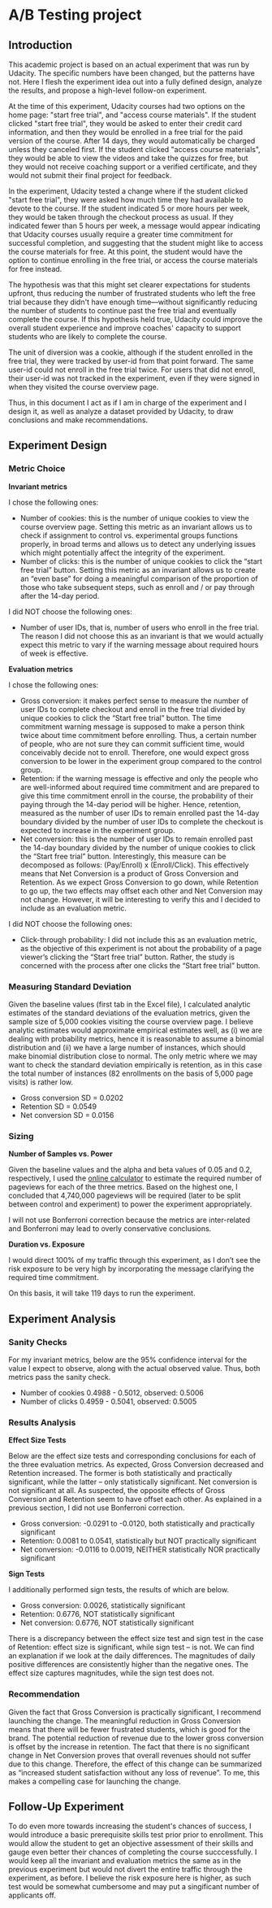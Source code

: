 # A/B Testing project


## Introduction 

This academic project is based on an actual experiment that was run by Udacity. The specific numbers have been changed, but the patterns have not. Here I flesh the experiment idea out into a fully defined design, analyze the results, and propose a high-level follow-on experiment. 

At the time of this experiment, Udacity courses had two options on the home page: "start free trial", and "access course materials". If the student clicked "start free trial", they would be asked to enter their credit card information, and then they would be enrolled in a free trial for the paid version of the course. After 14 days, they would automatically be charged unless they canceled first. If the student clicked "access course materials", they would be able to view the videos and take the quizzes for free, but they would not receive coaching support or a verified certificate, and they would not submit their final project for feedback.

In the experiment, Udacity tested a change where if the student clicked "start free trial", they were asked how much time they had available to devote to the course. If the student indicated 5 or more hours per week, they would be taken through the checkout process as usual. If they indicated fewer than 5 hours per week, a message would appear indicating that Udacity courses usually require a greater time commitment for successful completion, and suggesting that the student might like to access the course materials for free. At this point, the student would have the option to continue enrolling in the free trial, or access the course materials for free instead. 

The hypothesis was that this might set clearer expectations for students upfront, thus reducing the number of frustrated students who left the free trial because they didn't have enough time—without significantly reducing the number of students to continue past the free trial and eventually complete the course. If this hypothesis held true, Udacity could improve the overall student experience and improve coaches' capacity to support students who are likely to complete the course.

The unit of diversion was a cookie, although if the student enrolled in the free trial, they were tracked by user-id from that point forward. The same user-id could not enroll in the free trial twice. For users that did not enroll, their user-id was not tracked in the experiment, even if they were signed in when they visited the course overview page.

Thus, in this document I act as if I am in charge of the experiment and I design it, as well as analyze a dataset provided by Udacity, to draw conclusions and make recommendations. 


## Experiment Design

### Metric Choice

**Invariant metrics**

I chose the following ones:

* Number of cookies: this is the number of unique cookies to view the course overview page. Setting this metric as an invariant allows us to check if assignment to control vs. experimental groups functions properly, in broad terms and allows us to detect any underlying issues which might potentially affect the integrity of the experiment. 
* Number of clicks: this is the number of unique cookies to click the “start free trial” button. Setting this metric as an invariant allows us to create an “even base” for doing a meaningful comparison of the proportion of those who take subsequent steps, such as enroll and / or pay through after the 14-day period. 

I did NOT choose the following ones:

* Number of user IDs, that is, number of users who enroll in the free trial. The reason I did not choose this as an invariant is that we would actually expect this metric to vary if the warning message about required hours of week is effective. 

**Evaluation metrics**

I chose the following ones:

* Gross conversion: it makes perfect sense to measure the number of user IDs to complete checkout and enroll in the free trial divided by unique cookies to click the “Start free trial” button. The time commitment warning message is supposed to make a person think twice about time commitment before enrolling. Thus, a certain number of people, who are not sure they can commit sufficient time, would conceivably decide not to enroll. Therefore, one would expect gross conversion to be lower in the experiment group compared to the control group. 
* Retention: if the warning message is effective and only the people who are well-informed about required time commitment and are prepared to give this time commitment enroll in the course, the probability of their paying through the 14-day period will be higher. Hence, retention, measured as the number of user IDs to remain enrolled past the 14-day boundary divided by the number of user IDs to complete the checkout is expected to increase in the experiment group. 
* Net conversion: this is the number of user IDs to remain enrolled past the 14-day boundary divided by the number of unique cookies to click the “Start free trial” button. Interestingly, this measure can be decomposed as follows: (Pay/Enroll) x (Enroll/Click). This effectively means that Net Conversion is a product of Gross Conversion and Retention. As we expect Gross Conversion to go down, while Retention to go up, the two effects may offset each other and Net Conversion may not change. However, it will be interesting to verify this and I decided to include as an evaluation metric. 

I did NOT choose the following ones:

* Click-through probability: I did not include this as an evaluation metric, as the objective of this experiment is not about the probability of a page viewer’s clicking the “Start free trial” button. Rather, the study is concerned with the process after one clicks the “Start free trial” button. 

### Measuring Standard Deviation

Given the baseline values (first tab in the Excel file), I calculated analytic estimates of the standard deviations of the evaluation metrics, given the sample size of 5,000 cookies visiting the course overview page. I believe analytic estimates would approximate empirical estimates well, as (i) we are dealing with probability metrics, hence it is reasonable to assume a binomial distribution and (ii) we have a large number of instances, which should make binomial distribution close to normal. The only metric where we may want to check the standard deviation empirically is retention, as in this case the total number of instances (82 enrollments on the basis of 5,000 page visits) is rather low. 

* Gross conversion    SD = 0.0202 
* Retention           SD = 0.0549
* Net conversion      SD = 0.0156

### Sizing

**Number of Samples vs. Power**

Given the baseline values and the alpha and beta values of 0.05 and 0.2, respectively, I used the [online calculator](http://www.evanmiller.org/ab-testing/sample-size.html) to estimate the required number of pageviews for each of the three metrics. Based on the highest one, I concluded that 4,740,000 pageviews will be required (later to be split between control and experiment) to power the experiment appropriately. 

I will not use Bonferroni correction because the metrics are inter-related and Bonferroni may lead to overly conservative conclusions. 

**Duration vs. Exposure**

I would direct 100% of my traffic through this experiment, as I don’t see the risk exposure to be very high by incorporating the message clarifying the required time commitment. 

On this basis, it will take 119 days to run the experiment. 


## Experiment Analysis

### Sanity Checks

For my invariant metrics, below are the 95% confidence interval for the value I expect to observe, along with the actual observed value. Thus, both metrics pass the sanity check. 

* Number of cookies   0.4988 - 0.5012, observed: 0.5006
* Number of clicks  0.4959 - 0.5041, observed: 0.5005

### Results Analysis

**Effect Size Tests**

Below are the effect size tests and corresponding conclusions for each of the three evaluation metrics. As expected, Gross Conversion decreased and Retention increased. The former is both statistically and practically significant, while the latter – only statistically significant. Net conversion is not significant at all. As suspected, the opposite effects of Gross Conversion and Retention seem to have offset each other. As explained in a previous section, I did not use Bonferroni correction. 

* Gross conversion: -0.0291 to -0.0120, both statistically and practically significant 
* Retention: 0.0081 to 0.0541, statistically but NOT practically significant 
* Net conversion: -0.0116 to 0.0019, NEITHER statistically NOR practically significant 

**Sign Tests**

I additionally performed sign tests, the results of which are below. 

* Gross conversion: 0.0026, statistically significant  
* Retention: 0.6776, NOT statistically significant
* Net conversion: 0.6776, NOT statistically significant 

There is a discrepancy between the effect size test and sign test in the case of Retention: effect size is significant, while sign test – is not. We can find an explanation if we look at the daily differences. The magnitudes of daily positive differences are consistently higher than the negative ones. The effect size captures magnitudes, while the sign test does not. 

 
### Recommendation

Given the fact that Gross Conversion is practically significant, I recommend launching the change. The meaningful reduction in Gross Conversion means that there will be fewer frustrated students, which is good for the brand. The potential reduction of revenue due to the lower gross conversion is offset by the increase in retention. The fact that there is no significant change in Net Conversion proves that overall revenues should not suffer due to this change. Therefore, the effect of this change can be summarized as “increased student satisfaction without any loss of revenue”. To me, this makes a compelling case for launching the change. 

## Follow-Up Experiment

To do even more towards increasing the student's chances of success, I would introduce a basic prerequisite skills test prior prior to enrollment. This would allow the student to get an objective assessment of their skills and gauge even better their chances of completing the course succcessfully. I would keep all the invariant and evaluation metrics the same as in the previous experiment but would not divert the entire traffic through the experiment, as before. I believe the risk exposure here is higher, as such test would be somewhat cumbersome and may put a singificant number of applicants off. 